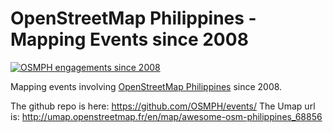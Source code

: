 # OpenStreetMap Philippines - Mapping Events since 2008


[![OSMPH engagements since 2008](http://i.imgur.com/m8AdEx2.png)](http://geojson.io/#id=github:OSMPH/events/blob/master/calendar.geojson)

Mapping events involving [OpenStreetMap Philippines](http://openstreetmap.org.ph) since 2008.

The github repo is here: https://github.com/OSMPH/events/
The Umap url is: http://umap.openstreetmap.fr/en/map/awesome-osm-philippines_68856
